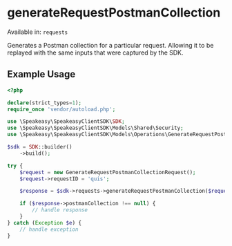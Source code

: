 # generateRequestPostmanCollection
Available in: `requests`

Generates a Postman collection for a particular request. 
Allowing it to be replayed with the same inputs that were captured by the SDK.

## Example Usage
```php
<?php

declare(strict_types=1);
require_once 'vendor/autoload.php';

use \Speakeasy\SpeakeasyClientSDK\SDK;
use \Speakeasy\SpeakeasyClientSDK\Models\Shared\Security;
use \Speakeasy\SpeakeasyClientSDK\Models\Operations\GenerateRequestPostmanCollectionRequest;

$sdk = SDK::builder()
    ->build();

try {
    $request = new GenerateRequestPostmanCollectionRequest();
    $request->requestID = 'quis';

    $response = $sdk->requests->generateRequestPostmanCollection($request);

    if ($response->postmanCollection !== null) {
        // handle response
    }
} catch (Exception $e) {
    // handle exception
}
```